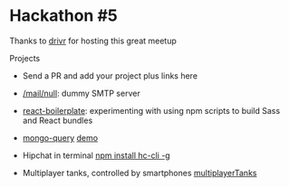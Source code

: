 # Hackathon #5

Thanks to [drivr](https://drivr.com/) for hosting this great meetup

Projects

* Send a PR and add your project plus links here
* [/mail/null](https://github.com/jmosbech/mail-null): dummy SMTP server
* [react-boilerplate](https://github.com/jmosbech/react-boilerplate): experimenting with using npm scripts to build Sass and React bundles

* [mongo-query](https://github.com/AndrewGrachov/mongo-query)
  [demo](http://andrewgrachov.github.io/mongo-query)

* Hipchat in terminal [npm install hc-cli -g](https://www.npmjs.org/package/hc-cli)

* Multiplayer tanks, controlled by smartphones [multiplayerTanks](https://github.com/eagleeye/multiplayerTanks)
